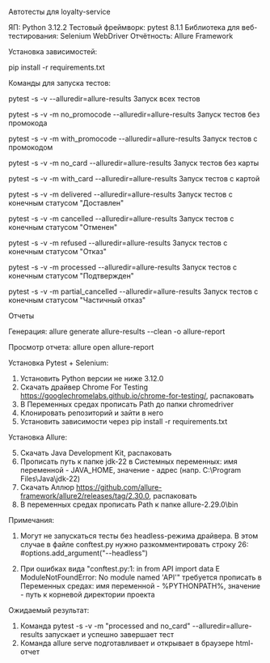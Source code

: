 Автотесты для loyalty-service

ЯП: Python 3.12.2
Тестовый фреймворк: pytest 8.1.1
Библиотека для веб-тестирования: Selenium WebDriver 
Отчётность: Allure Framework

Установка зависимостей:

pip install -r requirements.txt

Команды для запуска тестов: 

pytest -s -v --alluredir=allure-results
Запуск всех тестов

pytest -s -v -m no_promocode --alluredir=allure-results
Запуск тестов без промокода

pytest -s -v -m with_promocode --alluredir=allure-results
Запуск тестов с промокодом

pytest -s -v -m no_card --alluredir=allure-results
Запуск тестов без карты

pytest -s -v -m with_card --alluredir=allure-results
Запуск тестов с картой

pytest -s -v -m delivered --alluredir=allure-results
Запуск тестов с конечным статусом "Доставлен"

pytest -s -v -m cancelled --alluredir=allure-results
Запуск тестов с конечным статусом "Отменен"

pytest -s -v -m refused --alluredir=allure-results
Запуск тестов с конечным статусом "Отказ"

pytest -s -v -m processed --alluredir=allure-results
Запуск тестов с конечным статусом "Подтвержден"

pytest -s -v -m partial_cancelled --alluredir=allure-results
Запуск тестов с конечным статусом "Частичный отказ"

Отчеты

Генерация: 
allure generate allure-results --clean -o allure-report

Просмотр отчета:
allure open allure-report


Установка Pytest + Selenium:

1. Установить Python версии не ниже 3.12.0
2. Cкачать драйвер Chrome For Testing https://googlechromelabs.github.io/chrome-for-testing/, распаковать
3. В Переменных средах прописать Path до папки chromedriver
4. Клонировать репозиторий и зайти в него
5. Установить зависимости через pip install -r requirements.txt


Установка Allure:

5. Скачать Java Development Kit, распаковать
6. Прописать путь к папке jdk-22 в Системных переменных: имя переменной - JAVA_HOME, значение - адрес (напр. C:\Program Files\Java\jdk-22)
7. Cкачать Аллюр https://github.com/allure-framework/allure2/releases/tag/2.30.0, распаковать
8. В переменных средах прописать Path к папке allure-2.29.0\bin

Примечания:

1. Могут не запускаться тесты без headless-режима драйвера. В этом случае в файле conftest.py нужно разкомментировать строку 26: #options.add_argument("--headless")

2. При ошибках вида "conftest.py:1: in <module>
    from API import data
E   ModuleNotFoundError: No module named 'API'" требуется прописать в Переменных средах: имя переменной - %PYTHONPATH%, значение - путь к корневой директории проекта


Ожидаемый результат: 

1. Команда pytest -s -v -m "processed and no_card" --alluredir=allure-results запускает и успешно завершает тест
2. Команда allure serve подготавливает и открывает в браузере html-отчет